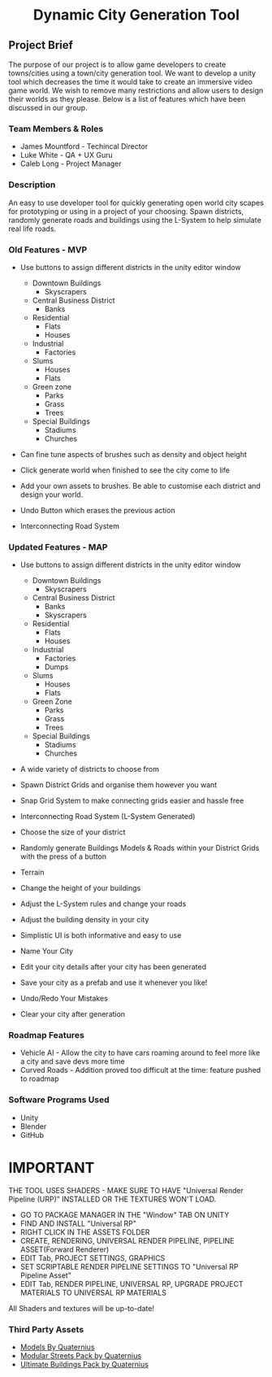# <p align="center"> Dynamic City Generation Tool </p>

## Project Brief
The purpose of our project is to allow game developers to create towns/cities using a town/city generation tool. We want to develop a unity tool which decreases the time it would take to create an immersive video game world. We wish to remove many restrictions and allow users to design their worlds as they please. Below is a list of features which have been discussed in our group. 

### Team Members & Roles 
 * James Mountford - Techincal Director
 * Luke White - QA + UX Guru
 * Caleb Long - Project Manager

### Description 
An easy to use developer tool for quickly generating open world city scapes for prototyping or using in a project of your choosing. Spawn districts, randomly generate roads and buildings using the L-System to help simulate real life roads. 

### Old Features - MVP 
* Use buttons to assign different districts in the unity editor window 
  * Downtown Buildings 
    * Skyscrapers 
  * Central Business District 
    * Banks 
  * Residential 
    * Flats 
    * Houses 
  * Industrial 
    * Factories 
  * Slums 
    * Houses 
    * Flats 
  * Green zone 
    * Parks
    * Grass 
    * Trees 
  * Special Buildings 
    * Stadiums 
    * Churches  
 
* Can fine tune aspects of brushes such as density and object height 
* Click generate world when finished to see the city come to life 
* Add your own assets to brushes. Be able to customise each district and design your world. 
* Undo Button which erases the previous action 
* Interconnecting Road System 

### Updated Features - MAP
* Use buttons to assign different districts in the unity editor window 
  * Downtown Buildings 
    * Skyscrapers 
  * Central Business District 
    * Banks 
    * Skyscrapers 
  * Residential 
    * Flats 
    * Houses 
  * Industrial 
    * Factories 
    * Dumps 
  * Slums 
    * Houses 
    * Flats 
  * Green Zone 
    * Parks 
    * Grass 
    * Trees 
  * Special Buildings 
    * Stadiums 
    * Churches

* A wide variety of districts to choose from 
* Spawn District Grids and organise them however you want 
* Snap Grid System to make connecting grids easier and hassle free 
* Interconnecting Road System (L-System Generated) 
* Choose the size of your district 
* Randomly generate Buildings Models & Roads within your District Grids with the press of a button 
* Terrain
* Change the height of your buildings
* Adjust the L-System rules and change your roads
* Adjust the building density in your city
* Simplistic UI is both informative and easy to use 
* Name Your City 
* Edit your city details after your city has been generated 
* Save your city as a prefab and use it whenever you like! 
* Undo/Redo Your Mistakes 
* Clear your city after generation

### Roadmap Features
* Vehicle AI - Allow the city to have cars roaming around to feel more like a city and save devs more time
* Curved Roads - Addition proved too difficult at the time: feature pushed to roadmap

### Software Programs Used
* Unity
* Blender
* GitHub

# IMPORTANT
THE TOOL USES SHADERS - MAKE SURE TO HAVE "Universal Render Pipeline (URP)" INSTALLED OR THE TEXTURES WON'T LOAD. 

* GO TO PACKAGE MANAGER IN THE "Window" TAB ON UNITY
* FIND AND INSTALL "Universal RP"
* RIGHT CLICK IN THE ASSETS FOLDER
* CREATE, RENDERING, UNIVERSAL RENDER PIPELINE, PIPELINE ASSET(Forward Renderer)
* EDIT Tab, PROJECT SETTINGS, GRAPHICS
* SET SCRIPTABLE RENDER PIPELINE SETTINGS TO "Universal RP Pipeline Asset"
* EDIT Tab, RENDER PIPELINE, UNIVERSAL RP, UPGRADE PROJECT MATERIALS TO UNIVERSAL RP MATERIALS

All Shaders and textures will be up-to-date!

### Third Party Assets
* [Models By Quaternius](https://quaternius.com/)
* [Modular Streets Pack by Quaternius](https://quaternius.com/packs/modularstreets.html)
* [Ultimate Buildings Pack by Quaternius](https://quaternius.com/packs/ultimatetexturedbuildings.html)
